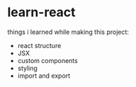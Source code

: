 # learn-react
things i learned while making this project:
- react structure
- JSX
- custom components
- styling
- import and export